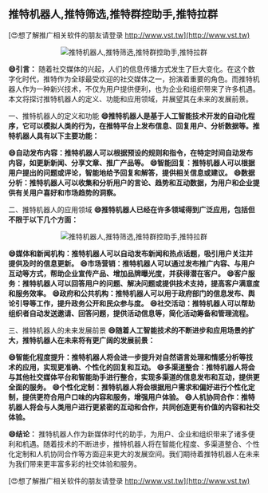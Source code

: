 ## **推特机器人,推特筛选,推特群控助手,推特拉群**

[😍想了解推广相关软件的朋友请登录 http://www.vst.tw](http://www.vst.tw)

 <center><img src="https://vst.tw/MP4/tuiguang/png/2.png" alt="推特机器人,推特筛选,推特群控助手,推特拉群"></center>

**😄引言：**
随着社交媒体的兴起，人们的信息传播方式发生了巨大变化。在这个数字化时代，推特作为全球最受欢迎的社交媒体之一，扮演着重要的角色。而推特机器人作为一种新兴技术，不仅为用户提供便利，也为企业和组织带来了许多机遇。本文将探讨推特机器人的定义、功能和应用领域，并展望其在未来的发展前景。

一、推特机器人的定义和功能
**😄推特机器人是基于人工智能技术开发的自动化程序，它可以模拟人类的行为，在推特平台上发布信息、回复用户、分析数据等。推特机器人具有以下主要功能：**

**😄自动发布内容：推特机器人可以根据预设的规则和指令，在特定时间自动发布内容，如更新新闻、分享文章、推广产品等。**
**😄智能回复：推特机器人可以根据用户提出的问题或评论，智能地给予回复和解答，提供相关信息或建议。**
**😄数据分析：推特机器人可以收集和分析用户的言论、趋势和互动数据，为用户和企业提供有关用户喜好和市场趋势的洞察。**

二、推特机器人的应用领域
**😄推特机器人已经在许多领域得到广泛应用，包括但不限于以下几个方面：**

 <center><img src="https://vst.tw/MP4/tuiguang/png/6.png" alt="推特机器人,推特筛选,推特群控助手,推特拉群"></center>

**😄媒体和新闻机构：推特机器人可以自动发布新闻和热点话题，吸引用户关注并提供及时的信息更新。**
**😄市场营销：推特机器人可以通过发布推广内容、与用户互动等方式，帮助企业宣传产品、增加品牌曝光度，并获得潜在客户。**
**😄客户服务：推特机器人可以回答用户的问题、解决问题或提供技术支持，提高客户满意度和服务效率。**
**😄政府和公共机构：推特机器人可以用于政府部门的信息发布、舆论引导等工作，提升政务公开和民众参与度。**
**😄社交活动：推特机器人可以帮助组织者自动发送邀请、回答问题，提供活动信息等，简化活动筹备和管理流程。**

三、推特机器人的未来发展前景
**😄随着人工智能技术的不断进步和应用场景的扩大，推特机器人在未来将有更广阔的发展前景：**

**😄智能化程度提升：推特机器人将会进一步提升对自然语言处理和情感分析等技术的应用，实现更准确、个性化的回复和互动。**
**😄多渠道整合：推特机器人将会与其他社交媒体平台和智能助手进行整合，实现多渠道的信息发布和互动，提供更全面的服务。**
**😄个性化定制：推特机器人将会根据用户需求和偏好进行个性化定制，提供更符合用户口味的内容和服务，增强用户体验。**
**😄人机协同合作：推特机器人将会与人类用户进行更紧密的互动和合作，共同创造更有价值的内容和社交体验。**

**😄结论：**
推特机器人作为新媒体时代的助手，为用户、企业和组织带来了诸多便利和机遇。随着技术的不断进步，推特机器人将在智能化程度、多渠道整合、个性化定制和人机协同合作等方面迎来更大的发展空间。我们期待着推特机器人在未来为我们带来更丰富多彩的社交体验和服务。

[😍想了解推广相关软件的朋友请登录 http://www.vst.tw](http://www.vst.tw)



